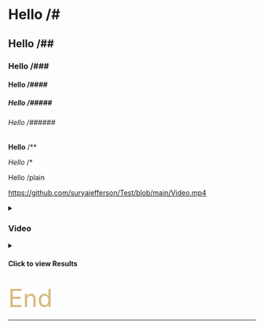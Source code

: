 # Hello /#

## Hello /##

### Hello /###

#### Hello /####

##### Hello /#####

###### Hello /######

**Hello** /** 

*Hello* /*

Hello /plain

https://github.com/suryajefferson/Test/blob/main/Video.mp4

<details>
  <summary><h3>Video</h3></summary>

  [![Video](https://i.ytimg.com/vi_webp/4xOX3FnPtsg/maxresdefault.webp)](https://www.youtube.com/watch?v=4xOX3FnPtsg)


</details>

<details>
<summary><h4><strong>Click to view Results</strong></h4></summary>
hello
</details>


<span style="color:#d7ba7d; font-size:50px;"> End </span>

---
